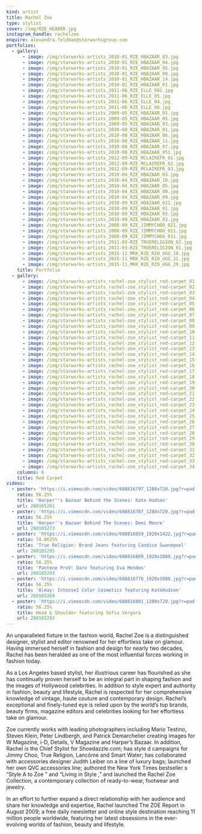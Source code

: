 ```yaml
---
kind: artist
title: Rachel Zoe
type: stylist
cover: /img/RZE_HEADER.jpg
instagram_handle: rachelzoe
enquire: alexandra.feldman@starworksgroup.com
portfolios:
  - gallery:
      - image: /img/starworks-artists_2010-01_RZE_HBAZAAR_03.jpg
      - image: /img/starworks-artists_2010-01_RZE_HBAZAAR_04.jpg
      - image: /img/starworks-artists_2010-01_RZE_HBAZAAR_05.jpg
      - image: /img/starworks-artists_2010-01_RZE_HBAZAAR_08.jpg
      - image: /img/starworks-artists_2010-01_RZE_HBAZAAR_14.jpg
      - image: /img/starworks-artists_2010-01_RZE_HBAZAAR_01.jpg
      - image: /img/starworks-artists_2011-06_RZE_ELLE_081.jpg
      - image: /img/starworks-artists_2011-06_RZE_ELLE_05.jpg
      - image: /img/starworks-artists_2011-06_RZE_ELLE_04.jpg
      - image: /img/starworks-artists_2011-06_RZE_ELLE_06.jpg
      - image: /img/starworks-artists_2009-05_RZE_HBAZAAR_01.jpg
      - image: /img/starworks-artists_2009-05_RZE_HBAZAAR_05.jpg
      - image: /img/starworks-artists_2009-05_RZE_HBAZAAR_03.jpg
      - image: /img/starworks-artists_2010-08_RZE_HBAZAAR_01.jpg
      - image: /img/starworks-artists_2010-08_RZE_HBAZAAR_06.jpg
      - image: /img/starworks-artists_2010-08_RZE_HBAZAAR_11.jpg
      - image: /img/starworks-artists_2010-08_RZE_HBAZAAR_07.jpg
      - image: /img/starworks-artists_2010-08_RZE_HBAZAAR_051.jpg
      - image: /img/starworks-artists_2012-09-RZE_MCLAIREFR_01.jpg
      - image: /img/starworks-artists_2012-09-RZE_MCLAIREFR_02.jpg
      - image: /img/starworks-artists_2012-09-RZE_MCLAIREFR_03.jpg
      - image: /img/starworks-artists_2010-04_RZE_HBAZAAR_03.jpg
      - image: /img/starworks-artists_2010-04_RZE_HBAZAAR_10.jpg
      - image: /img/starworks-artists_2010-04_RZE_HBAZAAR_05.jpg
      - image: /img/starworks-artists_2010-04_RZE_HBAZAAR_08.jpg
      - image: /img/starworks-artists_2010-04_RZE_HBAZAAR_09.jpg
      - image: /img/starworks-artists_2010-09_RZE_HBAZAAR_021.jpg
      - image: /img/starworks-artists_2010-09_RZE_HBAZAAR_01.jpg
      - image: /img/starworks-artists_2010-09_RZE_HBAZAAR_05.jpg
      - image: /img/starworks-artists_2010-09_RZE_HBAZAAR_03.jpg
      - image: /img/starworks-artists_2008-09_RZE_JIMMYCHOO_021.jpg
      - image: /img/starworks-artists_2008-09_RZE_JIMMYCHOO_011.jpg
      - image: /img/starworks-artists_2008-09_RZE_JIMMYCHOO_031.jpg
      - image: /img/starworks-artists_2011-03-RZE_TRUERELIGION_02.jpg
      - image: /img/starworks-artists_2011-03-RZE_TRUERELIGION_01.jpg
      - image: /img/starworks-artists_2015-11_MRK_RZE_RZO_UGG_10.jpg
      - image: /img/starworks-artists_2015-11_MRK_RZE_RZO_UGG_21.jpg
      - image: /img/starworks-artists_2015-11_MRK_RZE_RZO_UGG_29.jpg
    title: Portfolio
  - gallery:
      - image: /img/starworks-artists_rachel-zoe_stylist_red-carpet_01.jpg
      - image: /img/starworks-artists_rachel-zoe_stylist_red-carpet_02.jpg
      - image: /img/starworks-artists_rachel-zoe_stylist_red-carpet_03.jpg
      - image: /img/starworks-artists_rachel-zoe_stylist_red-carpet_04.jpg
      - image: /img/starworks-artists_rachel-zoe_stylist_red-carpet_05.jpg
      - image: /img/starworks-artists_rachel-zoe_stylist_red-carpet_06.jpg
      - image: /img/starworks-artists_rachel-zoe_stylist_red-carpet_07.jpg
      - image: /img/starworks-artists_rachel-zoe_stylist_red-carpet_08.jpg
      - image: /img/starworks-artists_rachel-zoe_stylist_red-carpet_09.jpg
      - image: /img/starworks-artists_rachel-zoe_stylist_red-carpet_10.jpg
      - image: /img/starworks-artists_rachel-zoe_stylist_red-carpet_11.jpg
      - image: /img/starworks-artists_rachel-zoe_stylist_red-carpet_12.jpg
      - image: /img/starworks-artists_rachel-zoe_stylist_red-carpet_13.jpg
      - image: /img/starworks-artists_rachel-zoe_stylist_red-carpet_14.jpg
      - image: /img/starworks-artists_rachel-zoe_stylist_red-carpet_15.jpg
      - image: /img/starworks-artists_rachel-zoe_stylist_red-carpet_16.jpg
      - image: /img/starworks-artists_rachel-zoe_stylist_red-carpet_17.jpg
      - image: /img/starworks-artists_rachel-zoe_stylist_red-carpet_18.jpg
      - image: /img/starworks-artists_rachel-zoe_stylist_red-carpet_19.jpg
      - image: /img/starworks-artists_rachel-zoe_stylist_red-carpet_20.jpg
      - image: /img/starworks-artists_rachel-zoe_stylist_red-carpet_21.jpg
      - image: /img/starworks-artists_rachel-zoe_stylist_red-carpet_22.jpg
      - image: /img/starworks-artists_rachel-zoe_stylist_red-carpet_23.jpg
      - image: /img/starworks-artists_rachel-zoe_stylist_red-carpet_24.jpg
      - image: /img/starworks-artists_rachel-zoe_stylist_red-carpet_25.jpg
      - image: /img/starworks-artists_rachel-zoe_stylist_red-carpet_26.jpg
      - image: /img/starworks-artists_rachel-zoe_stylist_red-carpet_27.jpg
      - image: /img/starworks-artists_rachel-zoe_stylist_red-carpet_28.jpg
      - image: /img/starworks-artists_rachel-zoe_stylist_red-carpet_29.jpg
      - image: /img/starworks-artists_rachel-zoe_stylist_red-carpet_30.jpg
      - image: /img/starworks-artists_rachel-zoe_stylist_red-carpet_31.jpg
      - image: /img/starworks-artists_rachel-zoe_stylist_red-carpet_32.jpg
      - image: /img/starworks-artists_rachel-zoe_stylist_red-carpet_33.jpg
      - image: /img/starworks-artists_rachel-zoe_stylist_red-carpet_34.jpg
    columns: 6
    title: Red Carpet
videos:
  - poster: 'https://i.vimeocdn.com/video/688816797_1280x720.jpg?r=pad'
    ratio: 56.25%
    title: 'Harper''s Bazaar Behind the Scenes: Kate Hudson'
    url: 260165281
  - poster: 'https://i.vimeocdn.com/video/688816787_1280x720.jpg?r=pad'
    ratio: 56.25%
    title: 'Harper''s Bazaar Behind The Scenes: Demi Moore'
    url: 260165273
  - poster: 'https://i.vimeocdn.com/video/688816859_1920x1422.jpg?r=pad'
    ratio: 74.0625%
    title: 'True Religion: Brand Jeans featuring Candice Swanepoel'
    url: 260165295
  - poster: 'https://i.vimeocdn.com/video/688816809_1920x1080.jpg?r=pad'
    ratio: 56.25%
    title: 'Pantene ProV: Dare featuring Eva Mendes'
    url: 260165293
  - poster: 'https://i.vimeocdn.com/video/688816776_1920x1080.jpg?r=pad'
    ratio: 56.25%
    title: 'Almay: IntenseI Color Cosmetics featuring KateHudson'
    url: 260165269
  - poster: 'https://i.vimeocdn.com/video/688816801_1280x720.jpg?r=pad'
    ratio: 56.25%
    title: Head & Shoulder featuring Sofia Vergara
    url: 260165292
---
```

An unparalleled fixture in the fashion world, Rachel Zoe is a distinguished designer, stylist and editor renowned for her effortless take on glamour. Having immersed herself in fashion and design for nearly two decades, Rachel has been heralded as one of the most influential forces working in fashion today.

As a Los Angeles based stylist, her illustrious career has flourished as she has continually proven herself to be an integral part in shaping fashion and the images of Hollywood celebrities. In addition to style expert and authority in fashion, beauty and lifestyle, Rachel is respected for her comprehensive knowledge of vintage, haute couture and contemporary design. Rachel’s exceptional and finely-tuned eye is relied upon by the world’s top brands, beauty firms, magazine editors and celebrities looking for her effortless take on glamour.

Zoe currently works with leading photographers including Mario Testino, Steven Klein, Peter Lindbergh, and Patrick Demarchelier creating images for W Magazine, i-D, Details, V Magazine and Harper’s Bazaar. In addition, Rachel is the Chief Stylist for Shoedazzle.com; has style d campaigns for Jimmy Choo, True Religion, Lancôme and Smart Water; has collaborated with accessories designer Judith Leiber on a line of luxury bags; launched her own QVC accessories line; authored the New York Times bestseller s “Style A to Zoe ” and “Living in Style ,” and launched the Rachel Zoe Collection, a contemporary collection of ready-to-wear, footwear and jewelry.

In an effort to further expand a direct relationship with her audience and share her knowledge and expertise, Rachel launched The ZOE Report in August 2009; a free daily newsletter and online style destination reaching 11 million people worldwide, featuring her latest obsessions in the ever-evolving worlds of fashion, beauty and lifestyle.
